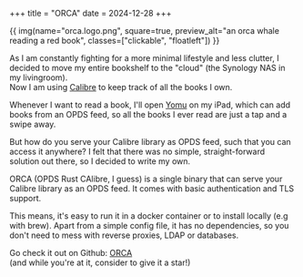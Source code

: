 +++
title = "ORCA"
date = 2024-12-28
+++

{{ img(name="orca.logo.png", square=true, preview_alt="an orca whale reading a red book", classes=["clickable", "floatleft"]) }}

As I am constantly fighting for a more minimal lifestyle and less clutter, I decided to move my entire bookshelf to the "cloud" (the Synology NAS in my livingroom).\
Now I am using [Calibre](https://calibre-ebook.com/) to keep track of all the books I own.

Whenever I want to read a book, I'll open [Yomu](https://www.yomu-reader.com/) on my iPad, which can add books from an OPDS feed, so all the books I ever read are just a tap and a swipe away.

But how do you serve your Calibre library as OPDS feed, such that you can access it anywhere?
I felt that there was no simple, straight-forward solution out there, so I decided to write my own.

ORCA (OPDS Rust CAlibre, I guess) is a single binary that can serve your Calibre library as an OPDS feed. It comes with basic authentication and TLS support.

This means, it's easy to run it in a docker container or to install locally (e.g with brew). Apart from a simple config file, it has no dependencies, so you don't need to mess with reverse proxies, LDAP or databases.

Go check it out on Github: [ORCA](https://github.com/kolja/orca)\
(and while you're at it, consider to give it a star!)
